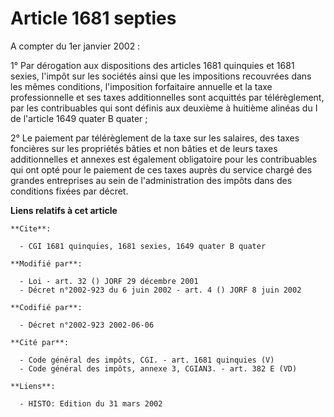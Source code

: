 # Article 1681 septies

A compter du 1er janvier 2002 :

1° Par dérogation aux dispositions des articles 1681 quinquies et 1681 sexies, l'impôt sur les sociétés ainsi que les
impositions recouvrées dans les mêmes conditions, l'imposition forfaitaire annuelle et la taxe professionnelle et ses taxes
additionnelles sont acquittés par télérèglement, par les contribuables qui sont définis aux deuxième à huitième alinéas du I
de l'article 1649 quater B quater ;

2° Le paiement par télérèglement de la taxe sur les salaires, des taxes foncières sur les propriétés bâties et non bâties et
de leurs taxes additionnelles et annexes est également obligatoire pour les contribuables qui ont opté pour le paiement de
ces taxes auprès du service chargé des grandes entreprises au sein de l'administration des impôts dans des conditions fixées
par décret.

**Liens relatifs à cet article**

	**Cite**:

	  - CGI 1681 quinquies, 1681 sexies, 1649 quater B quater

	**Modifié par**:

	  - Loi - art. 32 () JORF 29 décembre 2001
	  - Décret n°2002-923 du 6 juin 2002 - art. 4 () JORF 8 juin 2002

	**Codifié par**:

	  - Décret n°2002-923 2002-06-06

	**Cité par**:

	  - Code général des impôts, CGI. - art. 1681 quinquies (V)
	  - Code général des impôts, annexe 3, CGIAN3. - art. 382 E (VD)

	**Liens**:

	  - HISTO: Edition du 31 mars 2002

